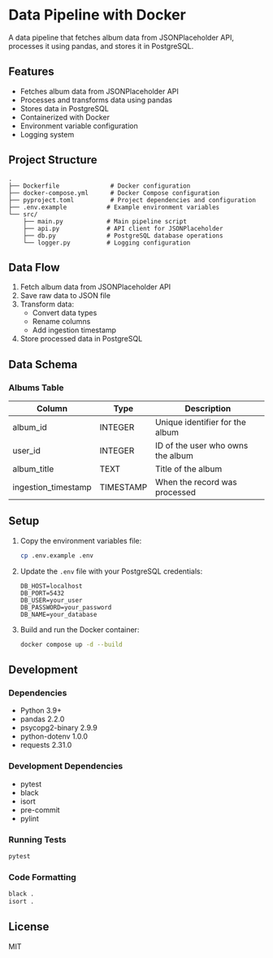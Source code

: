 # Data Pipeline with Docker

A data pipeline that fetches album data from JSONPlaceholder API, processes it using pandas, and stores it in PostgreSQL.

## Features

- Fetches album data from JSONPlaceholder API
- Processes and transforms data using pandas
- Stores data in PostgreSQL
- Containerized with Docker
- Environment variable configuration
- Logging system

## Project Structure

```
.
├── Dockerfile              # Docker configuration
├── docker-compose.yml      # Docker Compose configuration
├── pyproject.toml          # Project dependencies and configuration
├── .env.example           # Example environment variables
└── src/
    ├── main.py            # Main pipeline script
    ├── api.py             # API client for JSONPlaceholder
    ├── db.py              # PostgreSQL database operations
    └── logger.py          # Logging configuration
```

## Data Flow

1. Fetch album data from JSONPlaceholder API
2. Save raw data to JSON file
3. Transform data:
   - Convert data types
   - Rename columns
   - Add ingestion timestamp
4. Store processed data in PostgreSQL

## Data Schema

### Albums Table

| Column              | Type      | Description                       |
| ------------------- | --------- | --------------------------------- |
| album_id            | INTEGER   | Unique identifier for the album   |
| user_id             | INTEGER   | ID of the user who owns the album |
| album_title         | TEXT      | Title of the album                |
| ingestion_timestamp | TIMESTAMP | When the record was processed     |

## Setup

1. Copy the environment variables file:

   ```bash
   cp .env.example .env
   ```

2. Update the `.env` file with your PostgreSQL credentials:

   ```
   DB_HOST=localhost
   DB_PORT=5432
   DB_USER=your_user
   DB_PASSWORD=your_password
   DB_NAME=your_database
   ```

3. Build and run the Docker container:
   ```bash
   docker compose up -d --build
   ```

## Development

### Dependencies

- Python 3.9+
- pandas 2.2.0
- psycopg2-binary 2.9.9
- python-dotenv 1.0.0
- requests 2.31.0

### Development Dependencies

- pytest
- black
- isort
- pre-commit
- pylint

### Running Tests

```bash
pytest
```

### Code Formatting

```bash
black .
isort .
```

## License

MIT
